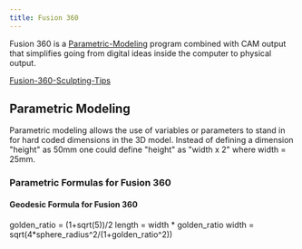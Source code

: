 ```yaml
---
title: Fusion 360
---
```


Fusion 360 is a [Parametric-Modeling](./parametric-modeling.md) program combined with CAM output that simplifies going from digital ideas inside the computer to physical output.

[Fusion-360-Sculpting-Tips](fusion-360-sculpting-tips.md)

## Parametric Modeling

Parametric modeling allows the use of variables or parameters to stand in for hard coded dimensions in the 3D model. Instead of defining a dimension "height" as 50mm one could define "height" as "width x 2" where width = 25mm.

### Parametric Formulas for Fusion 360

#### Geodesic Formula for Fusion 360

golden_ratio = (1+sqrt(5))/2 length = width * golden_ratio width = sqrt(4*sphere_radius^2/(1+golden_ratio^2))
